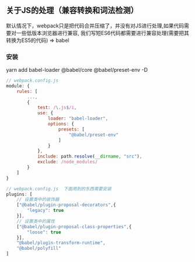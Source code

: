 ##  关于JS的处理（兼容转换和词法检测） 

默认情况下，webpack只是把代码合并压缩了，并没有对JS进行处理,如果代码需要对一些低版本浏览器进行兼容, 我们写短ES6代码都需要进行兼容处理(需要把其转换为ES5的代码) => babel

### 安装

yarn add babel-loader @babel/core @babel/preset-env -D

```javascript
// webpack.config.js
module: {
    rules: [
        ...,
        {
            test: /\.js$/i,
            use: {
                loader: "babel-loader",
                options: {
                    presets: [
                        "@babel/preset-env"
                    ]
                }
            },
            include: path.resolve(__dirname, "src"),
            exclude: /node_modules/
        }
    ]
}
```

```javascript
// webpack.config.js  下面用到的东西需要安装
plugins: [
    // 设置类中的装饰器
    ["@babel/plugin-proposal-decorators",{
        "legacy": true
    }],
    // 设置类中的属性
    ["@babel/plugin-proposal-class-properties",{
        "loose": true
    }],
    "@babel/plugin-transform-runtime",
    "@babel/polyfill"
]
```

